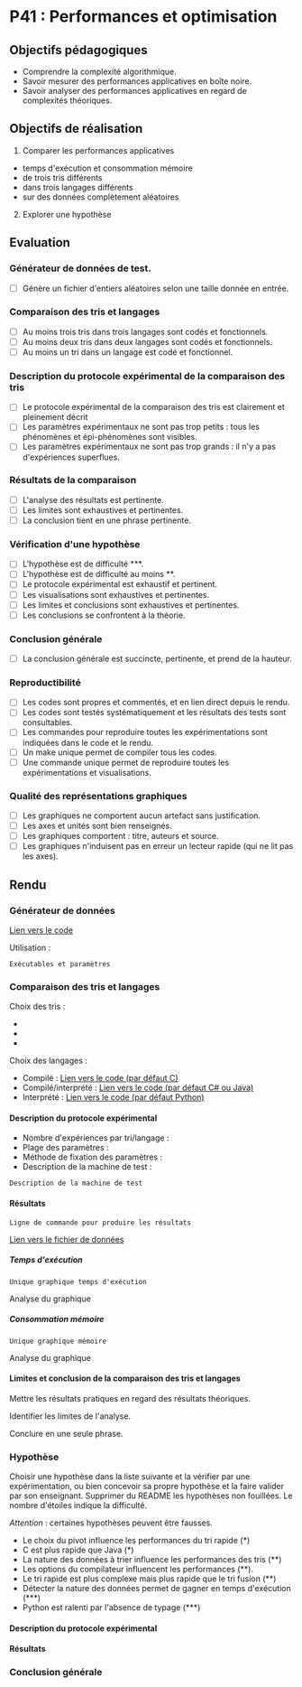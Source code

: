 # P41 : Performances et optimisation

## Objectifs pédagogiques

  - Comprendre la complexité algorithmique. 
  - Savoir mesurer des performances applicatives en boîte noire.
  - Savoir analyser des performances applicatives en regard de complexités théoriques. 

## Objectifs de réalisation

1. Comparer les performances applicatives 

  - temps d'exécution et consommation mémoire
  - de trois tris différents
  - dans trois langages différents
  - sur des données complètement aléatoires

2. Explorer une hypothèse


## Evaluation

### Générateur de données de test.

- [ ] Génère un fichier d'entiers aléatoires selon une taille donnée en entrée.

### Comparaison des tris et langages

- [ ] Au moins trois tris dans trois langages sont codés et fonctionnels.
- [ ] Au moins deux tris dans deux langages sont codés et fonctionnels.
- [ ] Au moins un tri dans un langage est codé et fonctionnel.

### Description du protocole expérimental de la comparaison des tris

- [ ] Le protocole expérimental de la comparaison des tris est clairement et pleinement décrit
- [ ] Les paramètres expérimentaux ne sont pas trop petits : tous les phénomènes et épi-phénomènes sont visibles.
- [ ] Les paramètres expérimentaux ne sont pas trop grands : il n'y a pas d'expériences superflues.

### Résultats de la comparaison

- [ ] L'analyse des résultats est pertinente.
- [ ] Les limites sont exhaustives et pertinentes.
- [ ] La conclusion tient en une phrase pertinente.

### Vérification d'une hypothèse 

- [ ] L'hypothèse est de difficulté ***. 
- [ ] L'hypothèse est de difficulté au moins **. 
- [ ] Le protocole expérimental est exhaustif et pertinent.
- [ ] Les visualisations sont exhaustives et pertinentes.
- [ ] Les limites et conclusions sont exhaustives et pertinentes.
- [ ] Les conclusions se confrontent à la théorie.

### Conclusion générale

- [ ] La conclusion générale est succincte, pertinente, et prend de la hauteur.

### Reproductibilité

- [ ] Les codes sont propres et commentés, et en lien direct depuis le rendu.
- [ ] Les codes sont testés systématiquement et les résultats des tests sont consultables.
- [ ] Les commandes pour reproduire toutes les expérimentations sont indiquées dans le code et le rendu.
- [ ] Un make unique permet de compiler tous les codes.
- [ ] Une commande unique permet de reproduire toutes les expérimentations et visualisations.

### Qualité des représentations graphiques

- [ ] Les graphiques ne comportent aucun artefact sans justification.
- [ ] Les axes et unités sont bien renseignés.
- [ ] Les graphiques comportent : titre, auteurs et source.
- [ ] Les graphiques n'induisent pas en erreur un lecteur rapide (qui ne lit pas les axes).

## Rendu 

### Générateur de données

[Lien vers le code](lien)

Utilisation :
```
Exécutables et paramètres
```

### Comparaison des tris et langages

Choix des tris : 

  -
  - 
  -

Choix des langages :

  - Compilé : [Lien vers le code (par défaut C)](lien)
  - Compilé/interprété : [Lien vers le code (par défaut C# ou Java)](lien)
  - Interprété : [Lien vers le code (par défaut Python)](lien)

#### Description du protocole expérimental

  - Nombre d'expériences par tri/langage : 
  - Plage des paramètres : 
  - Méthode de fixation des paramètres :
  - Description de la machine de test :

```
Description de la machine de test
```

#### Résultats

```
Ligne de commande pour produire les résultats
```

[Lien vers le fichier de données](lien)


##### Temps d'exécution 

`Unique graphique temps d'exécution`

Analyse du graphique

##### Consommation mémoire

`Unique graphique mémoire`

Analyse du graphique

#### Limites et conclusion de la comparaison des tris et langages

Mettre les résultats pratiques en regard des résultats théoriques.

Identifier les limites de l'analyse.

Conclure en une seule phrase.


### Hypothèse

Choisir une hypothèse dans la liste suivante et la vérifier par une expérimentation, ou bien concevoir sa propre hypothèse et la faire valider par son enseignant. Supprimer du README les hypothèses non fouillées.
Le nombre d'étoiles indique la difficulté.

_Attention_ : certaines hypothèses peuvent être fausses.

- Le choix du pivot influence les performances du tri rapide (*)
- C est plus rapide que Java (*)
- La nature des données à trier influence les performances des tris (**)
- Les options du compilateur influencent les performances (**).
- Le tri rapide est plus complexe mais plus rapide que le tri fusion (**)
- Détecter la nature des données permet de gagner en temps d'exécution (***)
- Python est ralenti par l'absence de typage (***)

#### Description du protocole expérimental 

#### Résultats

### Conclusion générale

